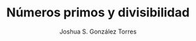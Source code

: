 ---
title: "Números primos y divisibilidad"
year: 2022
thumbnail: "assets/img/Logo.png"
topic: "Teoría de Números"
file: "assets/pdf/Números-primos-y-divisibilidad.pdf"
author: "Joshua S. González Torres"
level: "Básico"
alttext: "¿Primo de quién?"
---